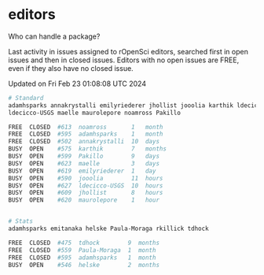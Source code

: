 # editors

Who can handle a package?

Last activity in issues assigned to rOpenSci editors, searched first in open
issues and then in closed issues. Editors with no open issues are FREE, even if
they also have no closed issue.


Updated on Fri Feb 23 01:08:08 UTC 2024

```bash
# Standard
adamhsparks annakrystalli emilyriederer jhollist jooolia karthik ldecicco
ldecicco-USGS maelle maurolepore noamross Pakillo

FREE  CLOSED  #613  noamross       1   month
FREE  CLOSED  #595  adamhsparks    1   month
FREE  CLOSED  #502  annakrystalli  10  days
BUSY  OPEN    #575  karthik        7   months
BUSY  OPEN    #599  Pakillo        9   days
BUSY  OPEN    #623  maelle         3   days
BUSY  OPEN    #619  emilyriederer  1   day
BUSY  OPEN    #590  jooolia        11  hours
BUSY  OPEN    #627  ldecicco-USGS  10  hours
BUSY  OPEN    #609  jhollist       8   hours
BUSY  OPEN    #620  maurolepore    1   hour


# Stats
adamhsparks emitanaka helske Paula-Moraga rkillick tdhock

FREE  CLOSED  #475  tdhock        9  months
FREE  CLOSED  #559  Paula-Moraga  1  month
FREE  CLOSED  #595  adamhsparks   1  month
BUSY  OPEN    #546  helske        2  months
```
